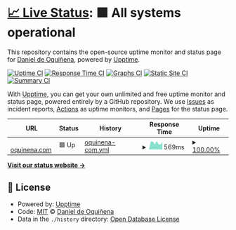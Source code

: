 # [📈 Live Status](https://oquinena.github.io/uptime): <!--live status--> **🟩 All systems operational**

This repository contains the open-source uptime monitor and status page for [Daniel de Oquiñena](https://oquinena.github.io/uptime), powered by [Upptime](https://github.com/upptime/upptime).

[![Uptime CI](https://github.com/oquinena/uptime/workflows/Uptime%20CI/badge.svg)](https://github.com/oquinena/uptime/actions?query=workflow%3A%22Uptime+CI%22)
[![Response Time CI](https://github.com/oquinena/uptime/workflows/Response%20Time%20CI/badge.svg)](https://github.com/oquinena/uptime/actions?query=workflow%3A%22Response+Time+CI%22)
[![Graphs CI](https://github.com/oquinena/uptime/workflows/Graphs%20CI/badge.svg)](https://github.com/oquinena/uptime/actions?query=workflow%3A%22Graphs+CI%22)
[![Static Site CI](https://github.com/oquinena/uptime/workflows/Static%20Site%20CI/badge.svg)](https://github.com/oquinena/uptime/actions?query=workflow%3A%22Static+Site+CI%22)
[![Summary CI](https://github.com/oquinena/uptime/workflows/Summary%20CI/badge.svg)](https://github.com/oquinena/uptime/actions?query=workflow%3A%22Summary+CI%22)

With [Upptime](https://upptime.js.org), you can get your own unlimited and free uptime monitor and status page, powered entirely by a GitHub repository. We use [Issues](https://github.com/oquinena/uptime/issues) as incident reports, [Actions](https://github.com/oquinena/uptime/actions) as uptime monitors, and [Pages](https://oquinena.github.io/uptime) for the status page.

<!--start: status pages-->
<!-- This summary is generated by Upptime (https://github.com/upptime/upptime) -->
<!-- Do not edit this manually, your changes will be overwritten -->
<!-- prettier-ignore -->
| URL | Status | History | Response Time | Uptime |
| --- | ------ | ------- | ------------- | ------ |
| <img alt="" src="https://icons.duckduckgo.com/ip3/www.oquinena.com.ico" height="13"> [oquinena.com](https://www.oquinena.com) | 🟩 Up | [oquinena-com.yml](https://github.com/oquinena/uptime/commits/HEAD/history/oquinena-com.yml) | <details><summary><img alt="Response time graph" src="./graphs/oquinena-com/response-time-week.png" height="20"> 569ms</summary><br><a href="https://status.oquinena.com/history/oquinena-com"><img alt="Response time 617" src="https://img.shields.io/endpoint?url=https%3A%2F%2Fraw.githubusercontent.com%2Foquinena%2Fuptime%2FHEAD%2Fapi%2Foquinena-com%2Fresponse-time.json"></a><br><a href="https://status.oquinena.com/history/oquinena-com"><img alt="24-hour response time 519" src="https://img.shields.io/endpoint?url=https%3A%2F%2Fraw.githubusercontent.com%2Foquinena%2Fuptime%2FHEAD%2Fapi%2Foquinena-com%2Fresponse-time-day.json"></a><br><a href="https://status.oquinena.com/history/oquinena-com"><img alt="7-day response time 569" src="https://img.shields.io/endpoint?url=https%3A%2F%2Fraw.githubusercontent.com%2Foquinena%2Fuptime%2FHEAD%2Fapi%2Foquinena-com%2Fresponse-time-week.json"></a><br><a href="https://status.oquinena.com/history/oquinena-com"><img alt="30-day response time 538" src="https://img.shields.io/endpoint?url=https%3A%2F%2Fraw.githubusercontent.com%2Foquinena%2Fuptime%2FHEAD%2Fapi%2Foquinena-com%2Fresponse-time-month.json"></a><br><a href="https://status.oquinena.com/history/oquinena-com"><img alt="1-year response time 615" src="https://img.shields.io/endpoint?url=https%3A%2F%2Fraw.githubusercontent.com%2Foquinena%2Fuptime%2FHEAD%2Fapi%2Foquinena-com%2Fresponse-time-year.json"></a></details> | <details><summary><a href="https://status.oquinena.com/history/oquinena-com">100.00%</a></summary><a href="https://status.oquinena.com/history/oquinena-com"><img alt="All-time uptime 99.93%" src="https://img.shields.io/endpoint?url=https%3A%2F%2Fraw.githubusercontent.com%2Foquinena%2Fuptime%2FHEAD%2Fapi%2Foquinena-com%2Fuptime.json"></a><br><a href="https://status.oquinena.com/history/oquinena-com"><img alt="24-hour uptime 100.00%" src="https://img.shields.io/endpoint?url=https%3A%2F%2Fraw.githubusercontent.com%2Foquinena%2Fuptime%2FHEAD%2Fapi%2Foquinena-com%2Fuptime-day.json"></a><br><a href="https://status.oquinena.com/history/oquinena-com"><img alt="7-day uptime 100.00%" src="https://img.shields.io/endpoint?url=https%3A%2F%2Fraw.githubusercontent.com%2Foquinena%2Fuptime%2FHEAD%2Fapi%2Foquinena-com%2Fuptime-week.json"></a><br><a href="https://status.oquinena.com/history/oquinena-com"><img alt="30-day uptime 100.00%" src="https://img.shields.io/endpoint?url=https%3A%2F%2Fraw.githubusercontent.com%2Foquinena%2Fuptime%2FHEAD%2Fapi%2Foquinena-com%2Fuptime-month.json"></a><br><a href="https://status.oquinena.com/history/oquinena-com"><img alt="1-year uptime 99.93%" src="https://img.shields.io/endpoint?url=https%3A%2F%2Fraw.githubusercontent.com%2Foquinena%2Fuptime%2FHEAD%2Fapi%2Foquinena-com%2Fuptime-year.json"></a></details>

<!--end: status pages-->

[**Visit our status website →**](https://oquinena.github.io/uptime)

## 📄 License

- Powered by: [Upptime](https://github.com/upptime/upptime)
- Code: [MIT](./LICENSE) © [Daniel de Oquiñena](https://oquinena.github.io/uptime)
- Data in the `./history` directory: [Open Database License](https://opendatacommons.org/licenses/odbl/1-0/)
